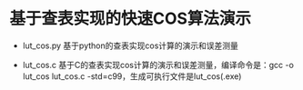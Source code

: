 # 基于查表实现的快速COS算法演示
- lut_cos.py
基于python的查表实现cos计算的演示和误差测量

- lut_cos.c
基于C的查表实现cos计算的演示和误差测量，编译命令是：gcc -o lut_cos lut_cos.c -std=c99，生成可执行文件是lut_cos(.exe)
